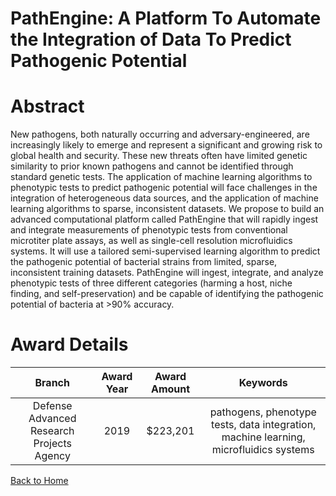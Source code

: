 
PathEngine: A Platform To Automate the Integration of Data To Predict Pathogenic Potential
==========================================================================================

# Abstract


New pathogens, both naturally occurring and adversary-engineered, are increasingly likely to emerge and represent a significant and growing risk to global health and security. These new threats often have limited genetic similarity to prior known pathogens and cannot be identified through standard genetic tests. The application of machine learning algorithms to phenotypic tests to predict pathogenic potential will face challenges in the integration of heterogeneous data sources, and the application of machine learning algorithms to sparse, inconsistent datasets. We propose to build an advanced computational platform called PathEngine that will rapidly ingest and integrate measurements of phenotypic tests from conventional microtiter plate assays, as well as single-cell resolution microfluidics systems. It will use a tailored semi-supervised learning algorithm to predict the pathogenic potential of bacterial strains from limited, sparse, inconsistent training datasets. PathEngine will ingest, integrate, and analyze phenotypic tests of three different categories (harming a host, niche finding, and self-preservation) and be capable of identifying the pathogenic potential of bacteria at >90% accuracy.  

# Award Details

|Branch|Award Year|Award Amount|Keywords|
| :---: | :---: | :---: | :---: |
|Defense Advanced Research Projects Agency|2019|$223,201|pathogens, phenotype tests, data integration, machine learning, microfluidics systems|
  
  


[Back to Home](https://github.com/chrischow/dod_sbir_awards/CC/#1202)